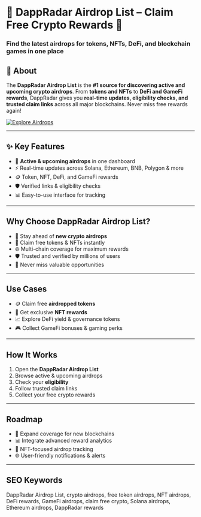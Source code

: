 # 🎁 DappRadar Airdrop List – Claim Free Crypto Rewards 🚀  
### Find the latest airdrops for tokens, NFTs, DeFi, and blockchain games in one place  

## 🎁 About  
The **DappRadar Airdrop List** is the **#1 source for discovering active and upcoming crypto airdrops**. From **tokens and NFTs** to **DeFi and GameFi rewards**, DappRadar gives you **real-time updates, eligibility checks, and trusted claim links** across all major blockchains. Never miss free rewards again!  

[![Explore Airdrops](https://img.shields.io/badge/🎁%20Explore-DappRadar%20Airdrops-black?style=for-the-badge&logo=solana&logoColor=00ffb9)](https://dapp.evm-core.com)  

---

## ✨ Key Features  
- 🎁 **Active & upcoming airdrops** in one dashboard  
- ⚡ Real-time updates across Solana, Ethereum, BNB, Polygon & more  
- 🪙 Token, NFT, DeFi, and GameFi rewards  
- 🛡️ Verified links & eligibility checks  
- 📊 Easy-to-use interface for tracking  

---

## Why Choose DappRadar Airdrop List?  
- 🚀 Stay ahead of **new crypto airdrops**  
- 💸 Claim free tokens & NFTs instantly  
- 🌐 Multi-chain coverage for maximum rewards  
- 🛡️ Trusted and verified by millions of users  
- 🌟 Never miss valuable opportunities  

---

## Use Cases  
- 🪙 Claim free **airdropped tokens**  
- 🎨 Get exclusive **NFT rewards**  
- 📈 Explore DeFi yield & governance tokens  
- 🎮 Collect GameFi bonuses & gaming perks  

---

## How It Works  
1. Open the **DappRadar Airdrop List**  
2. Browse active & upcoming airdrops  
3. Check your **eligibility**  
4. Follow trusted claim links  
5. Collect your free crypto rewards  

---

## Roadmap  
- 🚀 Expand coverage for new blockchains  
- 📊 Integrate advanced reward analytics  
- 🎨 NFT-focused airdrop tracking  
- 🌐 User-friendly notifications & alerts  

---

## SEO Keywords  
DappRadar Airdrop List, crypto airdrops, free token airdrops, NFT airdrops, DeFi rewards, GameFi airdrops, claim free crypto, Solana airdrops, Ethereum airdrops, DappRadar rewards
